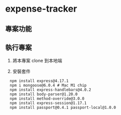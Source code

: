 # expense-tracker

## 專案功能

## 執行專案
1. 將本專案 clone 到本地端

2. 安裝套件
```shell
  npm install express@4.17.1
  npm i mongoose@6.0.4 # Mac M1 chip
  npm install express-handlebars@4.0.2
  npm install body-parser@1.20.0
  npm install method-override@3.0.0
  npm install express-session@1.17.1
  npm install passport@0.4.1 passport-local@1.0.0

```